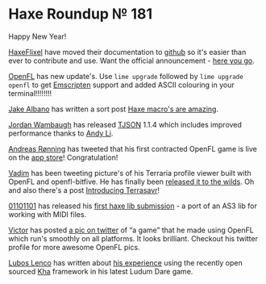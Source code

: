 [_template]: ../templates/roundup.html
# Haxe Roundup № 181

Happy New Year!

[HaxeFlixel][link 1] have moved their documentation to [github][link 2] so it's easier than ever to contribute and use. Want the official announcement - [here you go][link 3].

[OpenFL][link 4] has new update's. Use `lime upgrade` followed by `lime upgrade openfl` to get [Emscripten][link 5] support and added ASCII colouring in your terminal!!!!!!!!

[Jake Albano][link 6] has written a sort post [Haxe macro's are amazing][link 7].

[Jordan Wambaugh][link 8] has released [TJSON][link 9] 1.1.4 which includes improved performance thanks to [Andy Li][link 10].

[Andreas Rønning][link 11] has tweeted that his first contracted OpenFL game is live on the [app store][link 12]! Congratulation!

[Vadim][link 13] has been tweeting picture's of his Terraria profile viewer built with OpenFL and openfl-bitfive. He has finally been [released it to the wilds][link 14]. Oh and also there's a post [Introducing Terrasavr][link 15]!

[01101101][link 16] has released his [first haxe lib submission][link 17] - a port of an AS3 lib for working with MIDI files.

[Victor][link 18] has posted [a pic on twitter][link 19] of “a game” that he made using OpenFL which run's smoothly on all platforms. It looks brilliant. Checkout his twitter profile for more awesome OpenFL pics.

[Lubos Lenco][link 20] has written about [his experience][link 21] using the recently open sourced [Kha][link 22] framework in his latest Ludum Dare game.

[link 1]: https://twitter.com/HaxeFlixel "HaxeFlixel"
[link 2]: https://github.com/HaxeFlixel/flixel-docs "github"
[link 3]: https://groups.google.com/forum/#!topic/haxeflixel/qFzku5VxItA "here you go"
[link 4]: https://twitter.com/Open_FL "OpenFL"
[link 5]: https://github.com/kripken/emscripten/wiki "Emscripten"
[link 6]: https://twitter.com/jacobalbano "Jake Albano"
[link 7]: http://jacobalbano.com/2013/12/haxe-macros-are-amazing/ "Haxe macro&#8217;s are amazing"
[link 8]: https://twitter.com/Martamius "Jordan Wambaugh"
[link 9]: http://lib.haxe.org/p/tjson "TJSON"
[link 10]: https://twitter.com/andy_li "Andy Li"
[link 11]: https://twitter.com/sunjammer "Andreas Rønning"
[link 12]: https://itunes.apple.com/us/app/inky-smudge-wheres-smudge/id778745624?mt=8 "app store"
[link 13]: https://twitter.com/YellowAfterlife "Vadim"
[link 14]: http://yal.cc/r/terrasavr/ "released it to the wilds"
[link 15]: http://yal.cc/terrasavr/ "Introducing Terrasavr"
[link 16]: https://twitter.com/OIIOIIOI "01101101"
[link 17]: http://lib.haxe.org/p/hxmidilib "first haxe lib submission"
[link 18]: https://twitter.com/VicCorvalan "Victor"
[link 19]: http://t.co/TkR5DE0JMx "a pic on twitter"
[link 20]: https://twitter.com/luboslenco "Lubos Lenco"
[link 21]: http://luboslenco.com/post/70778908031/ld48-medieval-combat-a-small-retro-game-made-with "his experience"
[link 22]: https://github.com/KTXSoftware/Kha "Kha"

